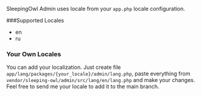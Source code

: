 SleepingOwl Admin uses locale from your `app.php` locale configuration.

###Supported Locales

 - en
 - ru
 
### Your Own Locales
	
You can add your localization. Just create file `app/lang/packages/{your_locale}/admin/lang.php`, paste everything from `vendor/sleeping-owl/admin/src/lang/en/lang.php` and make your changes. Feel free to send me your locale to add it to the main branch.